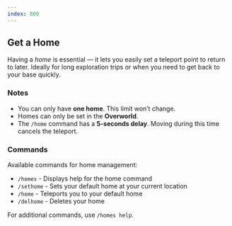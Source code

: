 ```yaml
---
index: 800
---
```


## Get a Home
Having a _home_ is essential — it lets you easily set a teleport point to return to later. Ideally for long exploration trips or when you need to get back to your base quickly.

### Notes
- You can only have **one home**. This limit won’t change.
- Homes can only be set in the **Overworld**.
- The `/home` command has a **5-seconds delay**. Moving during this time cancels the teleport.


### Commands
Available commands for home management:

- `/homes` - Displays help for the home command
- `/sethome` - Sets your default home at your current location
- `/home` - Teleports you to your default home
- `/delhome` - Deletes your home


For additional commands, use `/homes help`.
